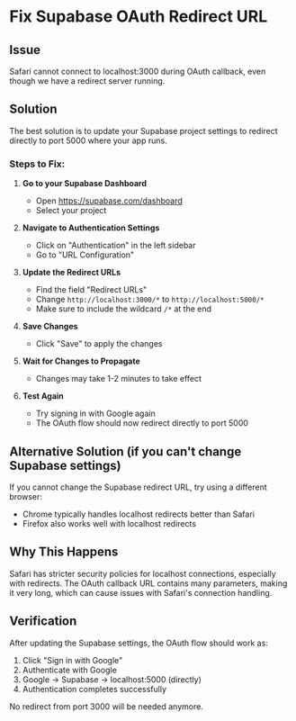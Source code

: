 # Fix Supabase OAuth Redirect URL

## Issue
Safari cannot connect to localhost:3000 during OAuth callback, even though we have a redirect server running.

## Solution
The best solution is to update your Supabase project settings to redirect directly to port 5000 where your app runs.

### Steps to Fix:

1. **Go to your Supabase Dashboard**
   - Open https://supabase.com/dashboard
   - Select your project

2. **Navigate to Authentication Settings**
   - Click on "Authentication" in the left sidebar
   - Go to "URL Configuration"

3. **Update the Redirect URLs**
   - Find the field "Redirect URLs"
   - Change `http://localhost:3000/*` to `http://localhost:5000/*`
   - Make sure to include the wildcard `/*` at the end

4. **Save Changes**
   - Click "Save" to apply the changes

5. **Wait for Changes to Propagate**
   - Changes may take 1-2 minutes to take effect

6. **Test Again**
   - Try signing in with Google again
   - The OAuth flow should now redirect directly to port 5000

## Alternative Solution (if you can't change Supabase settings)

If you cannot change the Supabase redirect URL, try using a different browser:
- Chrome typically handles localhost redirects better than Safari
- Firefox also works well with localhost redirects

## Why This Happens

Safari has stricter security policies for localhost connections, especially with redirects. The OAuth callback URL contains many parameters, making it very long, which can cause issues with Safari's connection handling.

## Verification

After updating the Supabase settings, the OAuth flow should work as:
1. Click "Sign in with Google"
2. Authenticate with Google
3. Google → Supabase → localhost:5000 (directly)
4. Authentication completes successfully

No redirect from port 3000 will be needed anymore.
